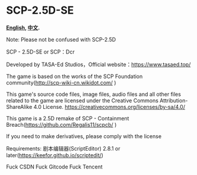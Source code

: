 # SCP-2.5D-SE
**[English](README.md), [中文](README_zh_CN.md).**

Note: Please not be confused with SCP-2.5D

SCP - 2.5D-SE or SCP：Dcr

Developed by TASA-Ed Studios，Official website：https://www.tasaed.top/

The game is based on the works of the SCP Foundation community(http://scp-wiki-cn.wikidot.com/ )

This game's source code files, image files, audio files and all other files related to the game are licensed under the Creative Commons Attribution-ShareAlike 4.0 License.
https://creativecommons.org/licenses/by-sa/4.0/

This game is a 2.5D remake of SCP - Containment Breach(https://github.com/Regalis11/scpcb/ )

If you need to make derivatives, please comply with the license

Requirements: 剧本编辑器(ScriptEditor) 2.8.1 or later(https://keefor.github.io/scriptedit/)

Fuck CSDN
Fuck Gitcode
Fuck Tencent
